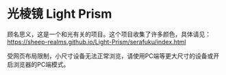 # 光棱镜 Light Prism
顾名思义，这是一个和光有关的项目。这个项目收集了许多颜色，具体请见：https://sheep-realms.github.io/Light-Prism/serafuku/index.html

受网页布局限制，小尺寸设备无法正常浏览，请使用PC端等更大尺寸的设备或开启浏览器的PC端模式。
